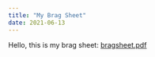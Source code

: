 ```yaml
---
title: "My Brag Sheet"
date: 2021-06-13
---
```

Hello, this is my brag sheet:
[bragsheet.pdf](https://github.com/Dunwich8/github-pages-with-jekyll/files/6644299/bragsheet.pdf)

